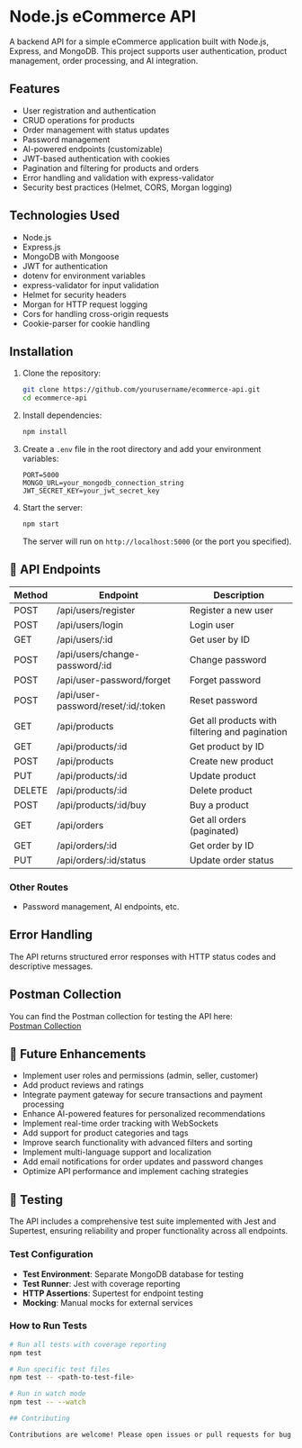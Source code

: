 # Node.js eCommerce API

A backend API for a simple eCommerce application built with Node.js, Express, and MongoDB. This project supports user authentication, product management, order processing, and AI integration.

## Features

- User registration and authentication
- CRUD operations for products
- Order management with status updates
- Password management
- AI-powered endpoints (customizable)
- JWT-based authentication with cookies
- Pagination and filtering for products and orders
- Error handling and validation with express-validator
- Security best practices (Helmet, CORS, Morgan logging)

## Technologies Used

- Node.js
- Express.js
- MongoDB with Mongoose
- JWT for authentication
- dotenv for environment variables
- express-validator for input validation
- Helmet for security headers
- Morgan for HTTP request logging
- Cors for handling cross-origin requests
- Cookie-parser for cookie handling

## Installation

1. Clone the repository:

   ```bash
   git clone https://github.com/yourusername/ecommerce-api.git
   cd ecommerce-api
   ```

2. Install dependencies:

   ```bash
   npm install
   ```

3. Create a `.env` file in the root directory and add your environment variables:

   ```env
   PORT=5000
   MONGO_URL=your_mongodb_connection_string
   JWT_SECRET_KEY=your_jwt_secret_key
   ```

4. Start the server:

   ```bash
   npm start
   ```

   The server will run on `http://localhost:5000` (or the port you specified).

## 📄 API Endpoints

| Method | Endpoint                            | Description                                    |
| ------ | ----------------------------------- | ---------------------------------------------- |
| POST   | /api/users/register                 | Register a new user                            |
| POST   | /api/users/login                    | Login user                                     |
| GET    | /api/users/:id                      | Get user by ID                                 |
| POST   | /api/users/change-password/:id      | Change password                                |
| POST   | /api/user-password/forget           | Forget password                                |
| POST   | /api/user-password/reset/:id/:token | Reset password                                 |
| GET    | /api/products                       | Get all products with filtering and pagination |
| GET    | /api/products/:id                   | Get product by ID                              |
| POST   | /api/products                       | Create new product                             |
| PUT    | /api/products/:id                   | Update product                                 |
| DELETE | /api/products/:id                   | Delete product                                 |
| POST   | /api/products/:id/buy               | Buy a product                                  |
| GET    | /api/orders                         | Get all orders (paginated)                     |
| GET    | /api/orders/:id                     | Get order by ID                                |
| PUT    | /api/orders/:id/status              | Update order status                            |

### Other Routes

- Password management, AI endpoints, etc.

## Error Handling

The API returns structured error responses with HTTP status codes and descriptive messages.

## Postman Collection

You can find the Postman collection for testing the API here:  
[Postman Collection](https://node-js-e-commerce-project.vercel.app/)

## 🚀 Future Enhancements

- Implement user roles and permissions (admin, seller, customer)
- Add product reviews and ratings
- Integrate payment gateway for secure transactions and payment processing
- Enhance AI-powered features for personalized recommendations
- Implement real-time order tracking with WebSockets
- Add support for product categories and tags
- Improve search functionality with advanced filters and sorting
- Implement multi-language support and localization
- Add email notifications for order updates and password changes
- Optimize API performance and implement caching strategies

## 🧪 Testing

The API includes a comprehensive test suite implemented with Jest and Supertest, ensuring reliability and proper functionality across all endpoints.

### Test Configuration

- **Test Environment**: Separate MongoDB database for testing
- **Test Runner**: Jest with coverage reporting
- **HTTP Assertions**: Supertest for endpoint testing
- **Mocking**: Manual mocks for external services

### How to Run Tests

```bash
# Run all tests with coverage reporting
npm test

# Run specific test files
npm test -- <path-to-test-file>

# Run in watch mode
npm test -- --watch

## Contributing

Contributions are welcome! Please open issues or pull requests for bug fixes and new features.

```
